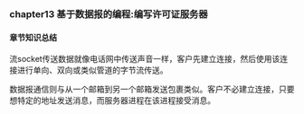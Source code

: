 ### chapter13 基于数据报的编程:编写许可证服务器

#### 章节知识总结

流socket传送数据就像电话网中传送声音一样，客户先建立连接，然后使用该连接进行单向、双向或类似管道的字节流传送。

数据报通信则与从一个邮箱到另一个邮箱发送包裹类似。客户不必建立连接，只要想特定的地址发送消息，而服务器进程在该进程接受消息。

